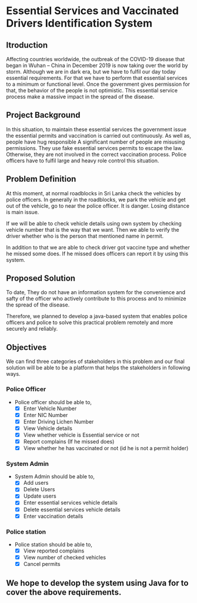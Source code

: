 # Essential Services and Vaccinated Drivers Identification System
## Itroduction
Affecting countries worldwide, the outbreak of the COVID-19 disease 
that began in Wuhan – China in December 2019 is now taking over the world by storm. 
Although we are in dark era, but we have to fulfil our day today essential requirements. 
For that we have to perform that essential services to a minimum or functional level. 
Once the government gives permission for that, the behavior of the people is not optimistic. 
This essential service process make a massive impact in the spread of the disease.
## Project Background
In this situation, to maintain these essential services the government issue the essential 
permits and vaccination is carried out continuously. 
As well as, people have hug responsible A significant number of people are misusing permissions. 
They use fake essential services permits to escape the law. Otherwise, 
they are not involved in the correct vaccination process. 
Police officers have to fulfil large and heavy role control this situation. 
## Problem Definition
At this moment, at normal roadblocks in Sri Lanka check the vehicles by police officers. 
In generally in the roadblocks, we park the vehicle and get out of the vehicle, 
go to near the  police officer. It is danger. Losing distance is main issue. 

If we will be able to check vehicle details using own system by checking vehicle number that is the way that we want. 
Then we able to verify the driver whether who is the person that mentioned name in permit.

In addition to that we are able to check driver got vaccine type and whether he missed some does. 
If he missed does officers can report it by using this system.

## Proposed Solution
To date, They do not have an information system for the convenience and safty of the officer who actively 
contribute to this process and to minimize the spread of the disease.

Therefore, we planned to develop a java-based system that enables police officers 
and police to solve this practical problem remotely and more securely and reliably.

## Objectives
We can find three categories of stakeholders in this problem and our final solution will be able to be a platform that helps the stakeholders in following ways.
### Police Officer
  * Police officer should be able to,
     - [x] Enter Vehicle Number
     - [x] Enter NIC Number
     - [x] Enter Driving Lichen Number
     - [x] View Vehicle details
     - [x] View whether vehicle is Essential service or not 
     - [x] Report complains (If he missed does)
     - [x] View whether he has vaccinated or not (id he is not a permit holder)  

### System Admin
  * System Admin should be able to,
     - [x] Add users
     - [x] Delete Users
     - [x] Update users
     - [x] Enter essential services vehicle details
     - [x] Delete essential services vehicle details
     - [x] Enter vaccination details
     
### Police station
  * Police station should be able to,
     - [x] View reported complains
     - [x] View number of checked vehicles
     - [x] Cancel permits
## We hope to develop the system using Java for to cover the above requirements.
     
     

